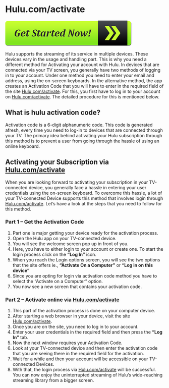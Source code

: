 # Hulu.com/activate

[![Hulu.com/activate](get-started-now-button.png)](https://hulu.webconnectus.com)

Hulu supports the streaming of its service in multiple devices. These devices vary in the usage and handling part. This is why you need a different method for Activating your account with Hulu. In devices that are connected via your TV screen, you generally have two methods of logging in to your account. Under one method you need to enter your email and address, using the on-screen keyboards. In the alternative method, the app creates an Activation Code that you will have to enter in the required field of the site [Hulu.com/activate](https://hhulucomactivate.github.io/). For this, you first have to log in to your account on [Hulu.com/activate](https://hhulucomactivate.github.io/). The detailed procedure for this is mentioned below.

## What is hulu activation code?

Activation code is a 6-digit alphanumeric code. This code is generated afresh, every time you need to log-in to devices that are connected through your TV. The primary idea behind activating your Hulu subscription through this method is to prevent a user from going through the hassle of using an online keyboard. 

## Activating your Subscription via [Hulu.com/activate](https://hhulucomactivate.github.io/)

When you are looking forward to activating your subscription in your TV-connected device, you generally face a hassle in entering your user credentials using the on-screen keyboard. To overcome this hassle, a lot of your TV-connected Device supports this method that involves login through [Hulu.com/activate](https://hhulucomactivate.github.io/). Let’s have a look at the steps that you need to follow for this method.

### Part 1 – Get the Activation Code
 
1. Part one is major getting your device ready for the activation process. 
2. Open the Hulu app on your TV-connected device. 
3. You will see the welcome screen pop up in front of you. 
4. Here, you have to either login to your account or create one. To start the login process click on the **“Log In”** icon. 
5. When you reach the Login options screen, you will see the two options that the site offers ie., **“Activate On a Computer”** or **“Log in on this device”**
6. Since you are opting for login via activation code method you have to select the “Activate on a Computer” option. 
7. You now see a new screen that contains your activation code. 

### Part 2 – Activate online via [Hulu.com/activate](https://hhulucomactivate.github.io/)

1. This part of the activation process is done on your computer device. 
2. After starting a web browser in your device, visit the site [Hulu.com/activate](https://hhulucomactivate.github.io/).
3. Once you are on the site, you need to log in to your account. 
4. Enter your user credentials in the required field and then press the **“Log In”** tab. 
5. Now the next window requires your Activation Code. 
6. Look at your TV-connected device and then enter the activation code that you are seeing there in the required field for the activation. 
7. Wait for a while and then your account will be accessible on your TV-connected Devices. 
8. With that, the login process via [Hulu.com/activate](https://hhulucomactivate.github.io/) will be successful. You can now enjoy the uninterrupted streaming of Hulu’s wide-reaching streaming library from a bigger screen.
